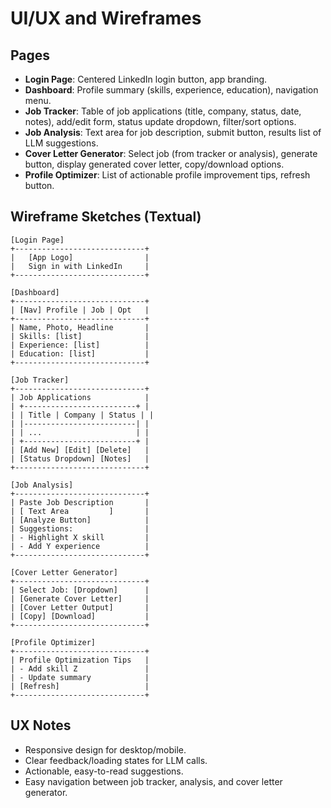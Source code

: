 # UI/UX and Wireframes

## Pages
- **Login Page**: Centered LinkedIn login button, app branding.
- **Dashboard**: Profile summary (skills, experience, education), navigation menu.
- **Job Tracker**: Table of job applications (title, company, status, date, notes), add/edit form, status update dropdown, filter/sort options.
- **Job Analysis**: Text area for job description, submit button, results list of LLM suggestions.
- **Cover Letter Generator**: Select job (from tracker or analysis), generate button, display generated cover letter, copy/download options.
- **Profile Optimizer**: List of actionable profile improvement tips, refresh button.

## Wireframe Sketches (Textual)

```
[Login Page]
+-----------------------------+
|   [App Logo]                |
|   Sign in with LinkedIn     |
+-----------------------------+

[Dashboard]
+-----------------------------+
| [Nav] Profile | Job | Opt   |
+-----------------------------+
| Name, Photo, Headline       |
| Skills: [list]              |
| Experience: [list]          |
| Education: [list]           |
+-----------------------------+

[Job Tracker]
+-----------------------------+
| Job Applications            |
| +-------------------------+ |
| | Title | Company | Status | |
| |-------------------------| |
| | ...                     | |
| +-------------------------+ |
| [Add New] [Edit] [Delete]   |
| [Status Dropdown] [Notes]   |
+-----------------------------+

[Job Analysis]
+-----------------------------+
| Paste Job Description       |
| [ Text Area         ]       |
| [Analyze Button]            |
| Suggestions:                |
| - Highlight X skill         |
| - Add Y experience          |
+-----------------------------+

[Cover Letter Generator]
+-----------------------------+
| Select Job: [Dropdown]      |
| [Generate Cover Letter]     |
| [Cover Letter Output]       |
| [Copy] [Download]           |
+-----------------------------+

[Profile Optimizer]
+-----------------------------+
| Profile Optimization Tips   |
| - Add skill Z               |
| - Update summary            |
| [Refresh]                   |
+-----------------------------+
```

## UX Notes
- Responsive design for desktop/mobile.
- Clear feedback/loading states for LLM calls.
- Actionable, easy-to-read suggestions.
- Easy navigation between job tracker, analysis, and cover letter generator.

